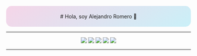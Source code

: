 <div align="center" style="padding: 20px; border-radius: 15px; background: linear-gradient(145deg, #f5d5e8, #caf0f8);">
  # Hola, soy Alejandro Romero 🐾
</div>

---

<p align="center">
  <img src="https://img.shields.io/badge/JavaScript-FFD6E8?style=for-the-badge&logo=javascript&logoColor=black" />
  <img src="https://img.shields.io/badge/React-FFE5D9?style=for-the-badge&logo=react&logoColor=61DAFB" />
  <img src="https://img.shields.io/badge/Astro-FFE9F3?style=for-the-badge&logo=astro&logoColor=black" />
  <img src="https://img.shields.io/badge/.NET-CEE5FD?style=for-the-badge&logo=dotnet&logoColor=512BD4" />
  <img src="https://img.shields.io/badge/Tailwind-CAF0F8?style=for-the-badge&logo=tailwind-css&logoColor=06B6D4" />
</p>

---

